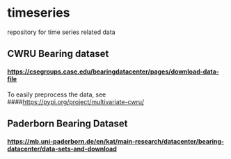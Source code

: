 # timeseries
repository for time series related data


## CWRU Bearing dataset

#### https://csegroups.case.edu/bearingdatacenter/pages/download-data-file
To easily preprocess the data, see ####https://pypi.org/project/multivariate-cwru/

## Paderborn Bearing Dataset
#### https://mb.uni-paderborn.de/en/kat/main-research/datacenter/bearing-datacenter/data-sets-and-download
